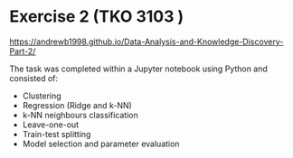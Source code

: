 # Exercise 2 (TKO 3103 )

https://andrewb1998.github.io/Data-Analysis-and-Knowledge-Discovery-Part-2/

The task was completed within a Jupyter notebook using Python and consisted of:
- Clustering
- Regression (Ridge and k-NN)
- k-NN neighbours classification
- Leave-one-out
- Train-test splitting
- Model selection and parameter evaluation
